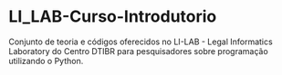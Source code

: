 # LI_LAB-Curso-Introdutorio
Conjunto de teoria e códigos oferecidos no LI-LAB - Legal Informatics Laboratory do Centro DTIBR para pesquisadores sobre programação utilizando o Python.

